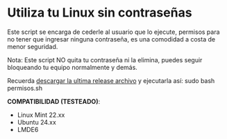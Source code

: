 # Utiliza tu Linux sin contraseñas
Este script se encarga de cederle al usuario que lo ejecute, permisos para no tener que ingresar ninguna contraseña, es una comodidad a costa de menor seguridad.

Nota: Este script NO quita tu contraseña ni la elimina, puedes seguir bloqueando tu equipo normalmente y demás.

Recuerda [descargar la ultima release archivo](https://github.com/chmodmasx/sin_password/releases) y ejecutarla así: sudo bash permisos.sh

**COMPATIBILIDAD (TESTEADO)**:
- Linux Mint 22.xx
- Ubuntu 24.xx
- LMDE6
